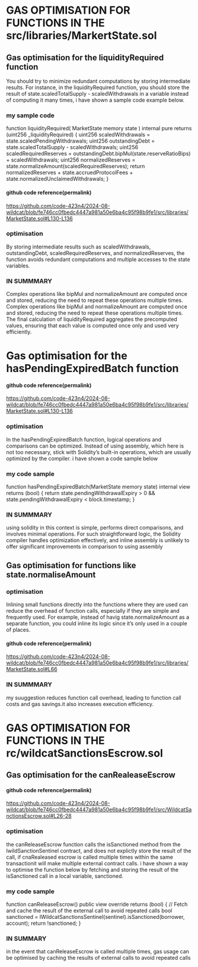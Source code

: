 # GAS OPTIMISATION FOR FUNCTIONS IN THE src/libraries/MarkertState.sol

## Gas optimisation for the liquidityRequired function

You should try to minimize redundant computations by storing intermediate results. For instance, in the liquidityRequired function, you should store the result of state.scaledTotalSupply - scaledWithdrawals in a variable instead of computing it many times, i have shown a sample code example below.


### my sample code
function liquidityRequired(
  MarketState memory state
) internal pure returns (uint256 _liquidityRequired) {
  uint256 scaledWithdrawals = state.scaledPendingWithdrawals;
  uint256 outstandingDebt = state.scaledTotalSupply - scaledWithdrawals;
  uint256 scaledRequiredReserves = outstandingDebt.bipMul(state.reserveRatioBips) + scaledWithdrawals;
  uint256 normalizedReserves = state.normalizeAmount(scaledRequiredReserves);
  return normalizedReserves + state.accruedProtocolFees + state.normalizedUnclaimedWithdrawals;
} 


#### github code reference(permalink)
https://github.com/code-423n4/2024-08-wildcat/blob/fe746cc0fbedc4447a981a50e6ba4c95f98b9fe1/src/libraries/MarketState.sol#L130-L136

### optimisation
 By storing intermediate results such as scaledWithdrawals, outstandingDebt, scaledRequiredReserves, and normalizedReserves, the function avoids redundant computations and multiple accesses to the state variables.

### IN SUMMMARY
Complex operations like bipMul and normalizeAmount are computed once and stored, reducing the need to repeat these operations multiple times.
Complex operations like bipMul and normalizeAmount are computed once and stored, reducing the need to repeat these operations multiple times.
The final calculation of liquidityRequired aggregates the precomputed values, ensuring that each value is computed  once only and used very efficiently.





# Gas optimisation for the hasPendingExpiredBatch function

#### github code reference(permalink)
 https://github.com/code-423n4/2024-08-wildcat/blob/fe746cc0fbedc4447a981a50e6ba4c95f98b9fe1/src/libraries/MarketState.sol#L130-L136

### optimisation
In the hasPendingExpiredBatch function, logical operations and comparisons can be optimized. Instead of using assembly, which here is not too necessary, stick with Solidity’s built-in operations, which are usually optimized by the compiler. i have shown a code sample below

### my code sample
function hasPendingExpiredBatch(MarketState memory state) internal view returns (bool) {
  return state.pendingWithdrawalExpiry > 0 && state.pendingWithdrawalExpiry < block.timestamp;
}

### IN SUMMMARY
using solidity in this context is simple, performs direct comparisons, and involves minimal operations. For such straightforward logic, the Solidity compiler handles optimization effectively, and inline assembly is unlikely to offer significant improvements in comparison to using assembly




## Gas optimisation for functions like state.normaliseAmount

### optimisation
Inlining small functions directly into the functions where they are used can reduce the overhead of function calls, especially if they are simple and frequently used.
For example, instead of havig state.normalizeAmount as a separate function, you could inline its logic since it’s only used in a couple of places.

#### github code reference(permalink)
https://github.com/code-423n4/2024-08-wildcat/blob/fe746cc0fbedc4447a981a50e6ba4c95f98b9fe1/src/libraries/MarketState.sol#L66

 ### IN SUMMMARY
my suuggestion reduces function call overhead, leading to function call costs and gas savings.it also increases execution efficiency.





# GAS OPTIMISATION FOR FUNCTIONS IN THE rc/wildcatSanctionsEscrow.sol


## Gas optimisation for the canRealeaseEscrow 

#### github code reference(permalink)
 https://github.com/code-423n4/2024-08-wildcat/blob/fe746cc0fbedc4447a981a50e6ba4c95f98b9fe1/src/WildcatSanctionsEscrow.sol#L26-28

### optimisation
the canReleaseEscrow function calls the isSanctioned method from the IwildSanctionSentinel contract, and does not explictly store the result of the call, if cnaRealeased escrow is called multiple times within the same transactionit will make multiple external contract calls. i have shown a way to optimise the function below by fetching and storing the result of the isSanctioned call in a local variable, sanctioned.


### my code sample
function canReleaseEscrow() public view override returns (bool) {
    // Fetch and cache the result of the external call to avoid repeated calls
    bool sanctioned = IWildcatSanctionsSentinel(sentinel).isSanctioned(borrower, account);
    return !sanctioned;
}


### IN SUMMARY
in the event that canReleaseEscrow is called multiple times, gas usage can be optimised by caching the results of external calls to avoid repeated calls 